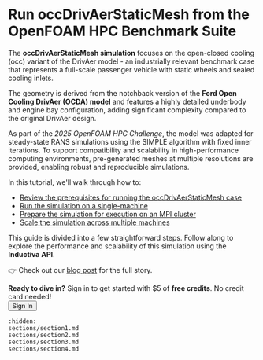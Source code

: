 # Run occDrivAerStaticMesh from the OpenFOAM HPC Benchmark Suite
The **occDrivAerStaticMesh simulation** focuses on the open-closed cooling (occ) variant of the DrivAer model -
an industrially relevant benchmark case that represents a full-scale passenger vehicle with static wheels and sealed cooling inlets.

The geometry is derived from the notchback version of the **Ford Open Cooling DrivAer (OCDA) model** and features a highly
detailed underbody and engine bay configuration, adding significant complexity compared to the original DrivAer design.

As part of the *2025 OpenFOAM HPC Challenge*, the model was adapted for steady-state
RANS simulations using the SIMPLE algorithm with fixed inner iterations. To support compatibility and scalability in
high-performance computing environments, pre-generated meshes at multiple resolutions are provided, enabling robust and
reproducible simulations.

In this tutorial, we'll walk through how to:
- [Review the prerequisites for running the occDrivAerStaticMesh case](https://inductiva.ai/guides/openfoam/run-occdrivaerstaticmesh-case/sections/section1)
- [Run the simulation on a single-machine](https://inductiva.ai/guides/openfoam/run-occdrivaerstaticmesh-case/sections/section2)
- [Prepare the simulation for execution on an MPI cluster](https://inductiva.ai/guides/openfoam/run-occdrivaerstaticmesh-case/sections/section3)
- [Scale the simulation across multiple machines](https://inductiva.ai/guides/openfoam/run-occdrivaerstaticmesh-case/sections/section4)

This guide is divided into a few straightforward steps. Follow along to explore the performance and scalability of this simulation
using the **Inductiva API**.

👉 Check out our [blog post](https://inductiva.ai/blog/article/from-supercomputer-to-cloud-a-new-era-for-openfoam-simulations) for the full story.

<div class="cta-bar">
  <div class="cta-text">
    <strong>Ready to dive in?</strong> Sign in to get started with $5 of <strong>free credits</strong>. No credit card needed!
  </div>
  <button  onclick="window.open('https://console.inductiva.ai/?utm_source=guide_openfoam&utm_medium=button&utm_campaign=signup', '_blank')" target="_blank" class="cta-button">Sign In</button>
</div>

```{toctree}
:hidden:
sections/section1.md
sections/section2.md
sections/section3.md
sections/section4.md
```
